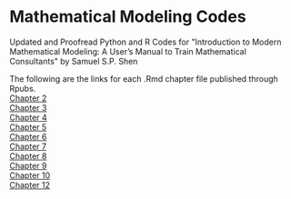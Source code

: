 # Mathematical Modeling Codes
Updated and Proofread Python and R Codes for "Introduction to Modern Mathematical Modeling: A User’s Manual to Train Mathematical Consultants" by Samuel S.P. Shen

The following are the links for each .Rmd chapter file published through Rpubs.<br/>
[Chapter 2](https://rpubs.com/joaquinstawsky/mathmodel2) <br/>
[Chapter 3](https://rpubs.com/joaquinstawsky/mathmodel3)  <br/> 
[Chapter 4](https://rpubs.com/joaquinstawsky/mathmodel4)  <br/>
[Chapter 5](https://rpubs.com/joaquinstawsky/mathmodel5)  <br/>
[Chapter 6](https://rpubs.com/joaquinstawsky/mathmodel6)  <br/>
[Chapter 7](https://rpubs.com/joaquinstawsky/mathmodel7)  <br/>
[Chapter 8](https://rpubs.com/joaquinstawsky/mathmodel8)  <br/>
[Chapter 9](https://rpubs.com/joaquinstawsky/mathmodel9)  <br/>
[Chapter 10](https://rpubs.com/joaquinstawsky/mathmodel10)<br/>
[Chapter 12](https://rpubs.com/joaquinstawsky/mathmodel12)
